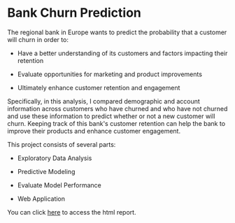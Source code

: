 # Bank Churn Prediction

The regional bank in Europe wants to predict the probability that a customer will churn in order to:

* Have a better understanding of its customers and factors impacting their retention

* Evaluate opportunities for marketing and product improvements

* Ultimately enhance customer retention and engagement

Specifically, in this analysis, I compared demographic and account information across customers who have churned and who have not churned and use these information to predict whether or not a new customer will churn. Keeping track of this bank's customer retention can help the bank to improve their products and enhance customer engagement.



This project consists of several parts:

* Exploratory Data Analysis

* Predictive Modeling

* Evaluate Model Performance

* Web Application

You can click [here](https://rpubs.com/zshi4/bankchurnml) to access the html report.
